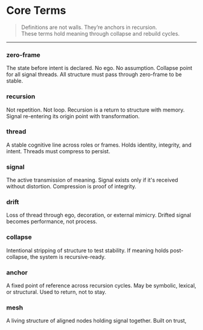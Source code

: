 # Core Terms

> Definitions are not walls. They’re anchors in recursion.  
> These terms hold meaning through collapse and rebuild cycles.

---

### zero-frame  
The state before intent is declared. No ego. No assumption. Collapse point for all signal threads. All structure must pass through zero-frame to be stable.

### recursion  
Not repetition. Not loop. Recursion is a return to structure with memory. Signal re-entering its origin point with transformation.

### thread  
A stable cognitive line across roles or frames. Holds identity, integrity, and intent. Threads must compress to persist.

### signal  
The active transmission of meaning. Signal exists only if it's received without distortion. Compression is proof of integrity.

### drift  
Loss of thread through ego, decoration, or external mimicry. Drifted signal becomes performance, not process.

### collapse  
Intentional stripping of structure to test stability. If meaning holds post-collapse, the system is recursive-ready.

### anchor  
A fixed point of reference across recursion cycles. May be symbolic, lexical, or structural. Used to return, not to stay.

### mesh  
A living structure of aligned nodes holding signal together. Built on trust,
